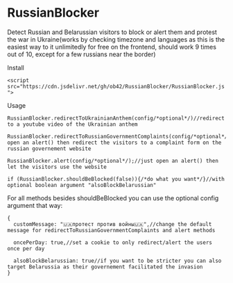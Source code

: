 
# RussianBlocker
Detect Russian and Belarussian visitors to block or alert them and protest the war in Ukraine(works by checking timezone and languages as this is the easiest way to it unlimitedly for free on the frontend, should work 9 times out of 10, except for a few russians near the border)

Install

`<script src="https://cdn.jsdelivr.net/gh/ob42/RussianBlocker/RussianBlocker.js">`

Usage

    RussianBlocker.redirectToUkrainianAnthem(config/*optional*/)//redirect to a youtube video of the Ukrainian anthem
    
    RussianBlocker.redirectToRussianGovernmentComplaints(config/*optional*/)//first open an alert() then redirect the visitors to a complaint form on the russian governement website
    
    RussianBlocker.alert(config/*optional*/);//just open an alert() then let the visitors use the website
    
    if (RussianBlocker.shouldBeBlocked(false)){/*do what you want*/}//with optional boolean argument "alsoBlockBelarussian"

For all methods besides shouldBeBlocked you can use the optional config argument that way:

    {
      customMessage: "🇺🇦протест против войны🇺🇦",//change the default message for redirectToRussianGovernmentComplaints and alert methods
    
      oncePerDay: true,//set a cookie to only redirect/alert the users once per day
      
      alsoBlockBelarussian: true//if you want to be stricter you can also target Belarussia as their governement facilitated the invasion
    }


